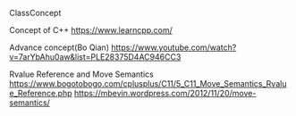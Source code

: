 ClassConcept

Concept of C++ 
https://www.learncpp.com/

Advance concept(Bo Qian)
https://www.youtube.com/watch?v=7arYbAhu0aw&list=PLE28375D4AC946CC3

Rvalue Reference and Move Semantics
https://www.bogotobogo.com/cplusplus/C11/5_C11_Move_Semantics_Rvalue_Reference.php
https://mbevin.wordpress.com/2012/11/20/move-semantics/
